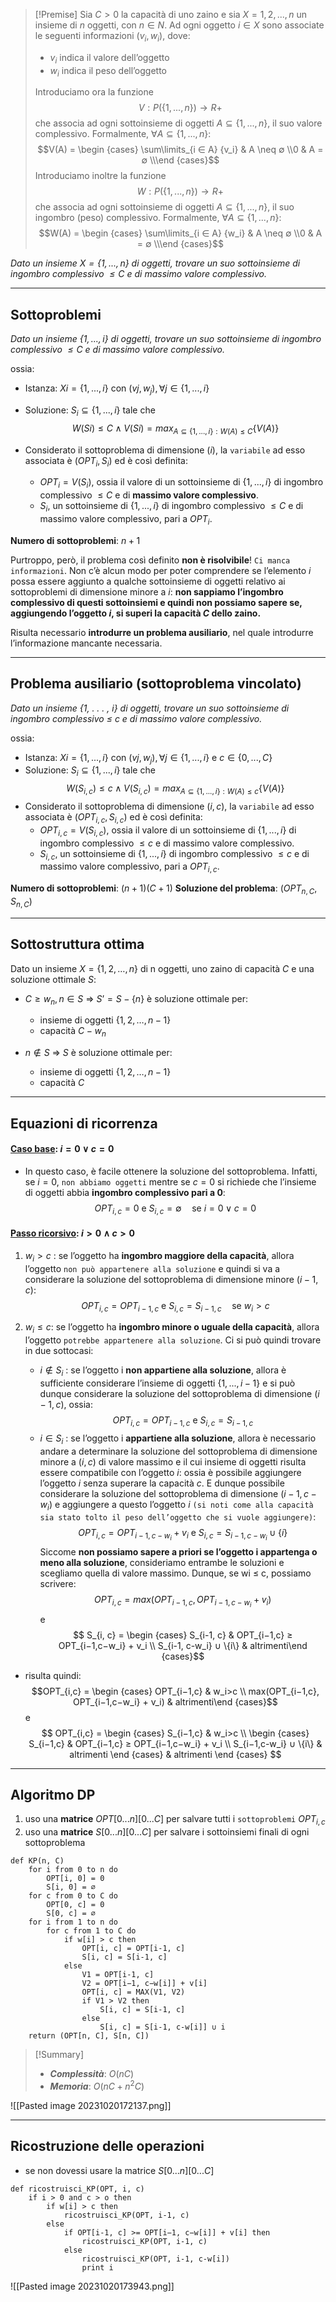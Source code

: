 >[!Premise]
>Sia $C > 0$ la capacità di uno zaino e sia $X = {1, 2, . . . , n}$ un insieme di $n$ oggetti, con $n ∈ N$. Ad ogni oggetto $i ∈ X$ sono associate le seguenti informazioni $(v_i , w_i)$, dove: 
>- $v_i$ indica il valore dell’oggetto 
>- $w_i$ indica il peso dell’oggetto
>
>Introduciamo ora la funzione $$V : P(\{1, . . . , n\}) → R+$$ che associa ad ogni sottoinsieme di oggetti $A ⊆ \{1, . . . , n\}$, il suo valore complessivo. Formalmente, $∀A ⊆ \{1, . . . , n\}$: $$V(A) = \begin {cases} \sum\limits_{i ∈ A} {v_i} & A \neq ∅ \\0 & A = ∅ \\\end {cases}$$
Introduciamo inoltre la funzione $$W : P(\{1, . . . , n\}) → R+$$ che associa ad ogni sottoinsieme di oggetti $A ⊆ \{1, . . . , n\}$, il suo ingombro (peso) complessivo. Formalmente, $∀A ⊆ \{1, . . . , n\}$: $$W(A) = \begin {cases} \sum\limits_{i ∈ A} {w_i} & A \neq ∅ \\0 & A = ∅ \\\end {cases}$$

*Dato un insieme $X = \{1, . . . , n\}$ di oggetti, trovare un suo sottoinsieme di ingombro complessivo $≤ C$ e di massimo valore complessivo.*

--- 
## Sottoproblemi

*Dato un insieme $\{1, . . . , i\}$ di oggetti, trovare un suo sottoinsieme di ingombro complessivo $≤ C$ e di massimo valore complessivo.*

ossia: 
- Istanza: $Xi = \{1, . . . , i\}$ con $(vj , w_j), ∀j ∈ \{1, . . . , i\}$
- Soluzione: $S_i ⊆ \{1, . . . , i\}$ tale che $$W(Si) ≤ C ∧ V(Si) = max_{A⊆\{1,...,i\}: W(A)≤C} \{V(A)\}$$

- Considerato il sottoproblema di dimensione $(i)$, la `variabile` ad esso associata è $(OPT_i , S_i)$ ed è così definita:
	- $OPT_i = V(S_i)$, ossia il valore di un sottoinsieme di $\{1, . . . , i\}$ di ingombro complessivo $≤ C$ e di **massimo valore complessivo**. 
	- $S_i$, un sottoinsieme di $\{1,..., i\}$ di ingombro complessivo $≤ C$ e di massimo valore complessivo, pari a $OPT_i$.

**Numero di sottoproblemi**: $n+1$

Purtroppo, però, il problema così definito **non è risolvibile**! `Ci manca informazioni`.
Non c’è alcun modo per poter comprendere se l’elemento $i$ possa essere aggiunto a qualche sottoinsieme di oggetti relativo ai sottoproblemi di dimensione minore a $i$: **non sappiamo l’ingombro complessivo di questi sottoinsiemi e quindi non possiamo sapere se, aggiungendo l’oggetto $i$, si superi la capacità $C$ dello zaino.**

Risulta necessario **introdurre un problema ausiliario**, nel quale introdurre l’informazione mancante necessaria.

---
## Problema ausiliario (sottoproblema vincolato)

*Dato un insieme {1, . . . , i} di oggetti, trovare un suo sottoinsieme di ingombro complessivo ≤ c e di massimo valore complessivo.*

ossia: 
- Istanza: $Xi = \{1, . . . , i\}$ con $(vj , w_j), ∀j ∈ \{1, . . . , i\}$ e $c ∈ \{0, . . . , C\}$
- Soluzione: $S_i ⊆ \{1, . . . , i\}$ tale che $$W(S_{i,c}) ≤ c ∧ V(S_{i,c}) = max_{A⊆\{1,...,i\}: W(A)≤c} \{V(A)\}$$
- Considerato il sottoproblema di dimensione $(i, c)$, la `variabile` ad esso associata è $(OPT_{i, c} , S_{i, c})$ ed è così definita:
	- $OPT_{i, c} = V(S_{i, c})$, ossia il valore di un sottoinsieme di $\{1, . . . , i\}$ di ingombro complessivo $≤ c$ e di massimo valore complessivo. 
	- $S_{i, c}$, un sottoinsieme di $\{1, . . . , i\}$ di ingombro complessivo $≤ c$ e di massimo valore complessivo, pari a $OPT_{i, c}$.

**Numero di sottoproblemi**: $(n+1)(C+1)$
**Soluzione del problema**: $(OPT_{n, C} , S_{n, C})$

---
## Sottostruttura ottima

Dato un insieme $X = \{1, 2, …, n\}$ di n oggetti, uno zaino di capacità $C$ e una soluzione ottimale $S$:

- $C ≥ w_n, n ∈ S$ ⇒ $S’ = S-\{n\}$ è soluzione ottimale per: 
	- insieme di oggetti $\{1, 2, …, n-1\}$
	- capacità $C - w_n$

- $n ∉ S$ ⇒ $S$ è soluzione ottimale per: 
	- insieme di oggetti $\{1, 2, …, n-1\}$
	- capacità $C$

---
## Equazioni di ricorrenza

#### <u>**Caso base**</u>: $i = 0 ∨ c = 0$
- In questo caso, è facile ottenere la soluzione del sottoproblema. Infatti, se $i = 0$, `non abbiamo oggetti` mentre se $c = 0$ si richiede che l’insieme di oggetti abbia **ingombro complessivo pari a 0**:
$$OPT_{i, c} = 0 \text{ e } S_{i, c} = ∅ \quad\text{se } i = 0 ∨ c = 0$$

#### <u>**Passo ricorsivo**</u>: $i > 0 ∧ c > 0$
1. $w_i > c$ : 
	se l’oggetto ha **ingombro maggiore della capacità**, allora l’oggetto `non può appartenere alla soluzione` e quindi si va a considerare la soluzione del sottoproblema di dimensione minore $(i−1, c)$:
	$$OPT_{i, c} = OPT_{i-1, c} \text{ e } S_{i, c} = S_{i-1, c} \quad\text{se } w_i > c$$

2. $w_i ≤ c$: se l’oggetto ha **ingombro minore o uguale della capacità**, allora l’oggetto `potrebbe appartenere alla soluzione`. Ci si può quindi trovare in due sottocasi:
	- $i \not\in S_i$ : se l’oggetto i **non appartiene alla soluzione**, allora è sufficiente considerare l’insieme di oggetti $\{1, . . . , i − 1\}$ e si può dunque considerare la soluzione del sottoproblema di dimensione $(i−1, c)$, ossia: $$OPT_{i, c} = OPT_{i-1, c} \text{ e } S_{i, c} = S_{i-1, c}$$
	- $i ∈ S_i$ : se l’oggetto i **appartiene alla soluzione**, allora è necessario andare a determinare la soluzione del sottoproblema di dimensione minore a $(i, c)$ di valore massimo e il cui insieme di oggetti risulta essere compatibile con l’oggetto $i$: ossia è possibile aggiungere l’oggetto $i$ senza superare la capacità $c$. E dunque possibile considerare la soluzione del sottoproblema di dimensione $(i − 1, c − w_i)$ e aggiungere a questo l’oggetto $i$ `(si noti come alla capacità sia stato tolto il peso dell’oggetto che si vuole aggiungere)`: $$OPT_{i, c} = OPT_{i-1, c-w_i}+v_i \text{ e } S_{i, c} = S_{i-1, c-w_i} ∪ \{i\}$$
	Siccome **non possiamo sapere a priori se l’oggetto i appartenga o meno alla soluzione**, consideriamo entrambe le soluzioni e scegliamo quella di valore massimo. Dunque, se wi ≤ c, possiamo scrivere: $$OPT_{i,c} = max(OPT_{i−1,c}, OPT_{i−1,c−w_i} + v_i)$$
e $$ S_{i, c} = \begin {cases} S_{i-1, c} & OPT_{i−1,c} ≥ OPT_{i−1,c−w_i} + v_i \\ S_{i-1, c-w_i} ∪ \{i\} & altrimenti\end {cases}$$
- risulta quindi: 
$$OPT_{i,c} = \begin {cases} OPT_{i−1,c} & w_i>c \\ max(OPT_{i−1,c}, OPT_{i−1,c−w_i} + v_i) & altrimenti\end {cases}$$
e
$$
OPT_{i,c} = 
\begin {cases} 
S_{i−1,c} & w_i>c \\ 
\begin {cases} 
S_{i−1,c} & OPT_{i−1,c} ≥ OPT_{i−1,c−w_i} + v_i \\
S_{i−1,c-w_i} ∪ \{i\} & altrimenti
\end {cases}
& altrimenti
\end {cases}
$$

---
## Algoritmo DP

1. uso una **matrice** $OPT[0...n][0...C]$ per salvare tutti i `sottoproblemi` $OPT_{i, c}$
2. uso una **matrice** $S[0...n][0...C]$ per salvare i sottoinsiemi finali di ogni sottoproblema 

``` Pseudocodice TI:"KP" "FOLD"
def KP(n, C)
	for i from 0 to n do 
		OPT[i, 0] = 0
		S[i, 0] = ∅
	for c from 0 to C do
		OPT[0, c] = 0
		S[0, c] = ∅
	for i from 1 to n do 
		for c from 1 to C do 
			if w[i] > c then 
				OPT[i, c] = OPT[i-1, c]
				S[i, c] = S[i-1, c]
			else
				V1 = OPT[i-1, c]
				V2 = OPT[i−1, c−w[i]] + v[i]
				OPT[i, c] = MAX(V1, V2)
				if V1 > V2 then
					S[i, c] = S[i-1, c]
				else
					S[i, c] = S[i-1, c-w[i]] ∪ i
	return (OPT[n, C], S[n, C])
```


> [!Summary]
> - ***Complessità***: $O(nC)$
> - ***Memoria***: $O(nC + n^2C)$

![[Pasted image 20231020172137.png]]

---

## Ricostruzione delle operazioni

- se non dovessi usare la matrice $S[0...n][0...C]$

``` Pseudocodice TI:"ricostruisci_KP" "FOLD"
def ricostruisci_KP(OPT, i, c)
	if i > 0 and c > o then
		if w[i] > c then
			ricostruisci_KP(OPT, i-1, c)
		else
			if OPT[i-1, c] >= OPT[i−1, c−w[i]] + v[i] then
				ricostruisci_KP(OPT, i-1, c)
			else
				ricostruisci_KP(OPT, i-1, c-w[i])
				print i
``` 

![[Pasted image 20231020173943.png]]